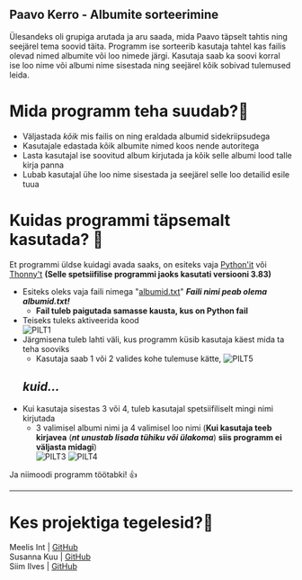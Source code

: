 ## Paavo Kerro - Albumite sorteerimine

Ülesandeks oli grupiga arutada ja aru saada, mida Paavo täpselt tahtis ning seejärel tema soovid täita. Programm ise sorteerib kasutaja tahtel kas failis olevad nimed albumite või loo nimede järgi. Kasutaja saab ka soovi korral ise loo nime või albumi nime sisestada ning seejärel kõik sobivad tulemused leida.

# Mida programm teha suudab?🥥

- Väljastada *kõik* mis failis on ning eraldada albumid sidekriipsudega
- Kasutajale edastada kõik albumite nimed koos nende autoritega
- Lasta kasutajal ise soovitud album kirjutada ja kõik selle albumi lood talle kirja panna
- Lubab kasutajal ühe loo nime sisestada ja seejärel selle loo detailid esile tuua

# Kuidas programmi täpsemalt kasutada? :thinking:
Et programmi üldse kuidagi avada saaks, on esiteks vaja [Python'it](https://www.python.org/downloads/) või [Thonny't](https://thonny.org/) **(Selle spetsiifilise programmi jaoks kasutati versiooni 3.83)**

- Esiteks oleks vaja faili nimega "[albumid.txt](https://raw.githubusercontent.com/AnnaKarutina/ppvh_ita19/master/vin%C3%BC%C3%BClide%20projekt/albumid.txt)" ***Faili nimi peab olema albumid.txt!***
  - **Fail tuleb paigutada samasse kausta, kus on Python fail**
- Teiseks tuleks aktiveerida kood </br>
![PILT1](https://user-images.githubusercontent.com/65825538/85884326-24c04780-b7eb-11ea-8b32-9c3ac0671176.PNG)
- Järgmisena tuleb lahti väli, kus programm küsib kasutaja käest mida ta teha sooviks
  - Kasutaja saab 1 või 2 valides kohe tulemuse kätte, ![PILT5](https://user-images.githubusercontent.com/65825538/85954290-025f3300-b97f-11ea-9b21-2a38227e1500.PNG)
  ## *kuid...*
- Kui kasutaja sisestas 3 või 4, tuleb kasutajal spetsiifiliselt mingi nimi kirjutada
  - 3 valimisel albumi nimi ja 4 valimisel loo nimi (**Kui kasutaja teeb kirjavea** (***nt unustab lisada tühiku või ülakoma***) **siis programm ei väljasta midagi**) </br>
 ![PILT3](https://user-images.githubusercontent.com/65825538/85886002-f09a5600-b7ed-11ea-9a76-3ffb239c518a.PNG) ![PILT4](https://user-images.githubusercontent.com/65825538/85886359-9bab0f80-b7ee-11ea-8d48-b0d7eb8ebd13.PNG) </br>

Ja niimoodi programm töötabki!  :+1:

___

# Kes projektiga tegelesid?👋

Meelis Int | [GitHub](https://github.com/meelisInt) </br>
Susanna Kuu | [GitHub](https://github.com/susannakuu) </br>
Siim Ilves | [GitHub](https://github.com/SiimIlves)

